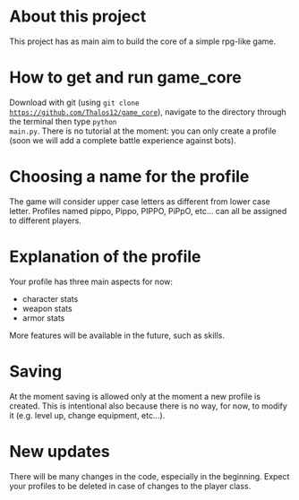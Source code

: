 # About this project

This project has as main aim to build the core of a simple rpg-like game.

# How to get and run game_core

Download with git (using <code>git clone https://github.com/Thalos12/game_core</code>), navigate to the directory through the terminal then type <code>python main.py</code>.
There is no tutorial at the moment: you can only create a profile (soon we will add a complete battle experience against bots).

# Choosing a name for the profile

The game will consider upper case letters as different from lower case letter.
Profiles named pippo, Pippo, PIPPO, PiPpO, etc… can all be assigned to different players.

# Explanation of the profile

Your profile has three main aspects for now:
<ul>
<li>character stats
<li>weapon stats
<li>armor stats
</ul>
More features will be available in the future, such as skills.

# Saving

At the moment saving is allowed only at the moment a new profile is created. This is intentional also because there is no way, for now, to modify it (e.g. level up, change equipment, etc…).

# New updates

There will be many changes in the code, especially in the beginning.
Expect your profiles to be deleted in case of changes to the player class.
